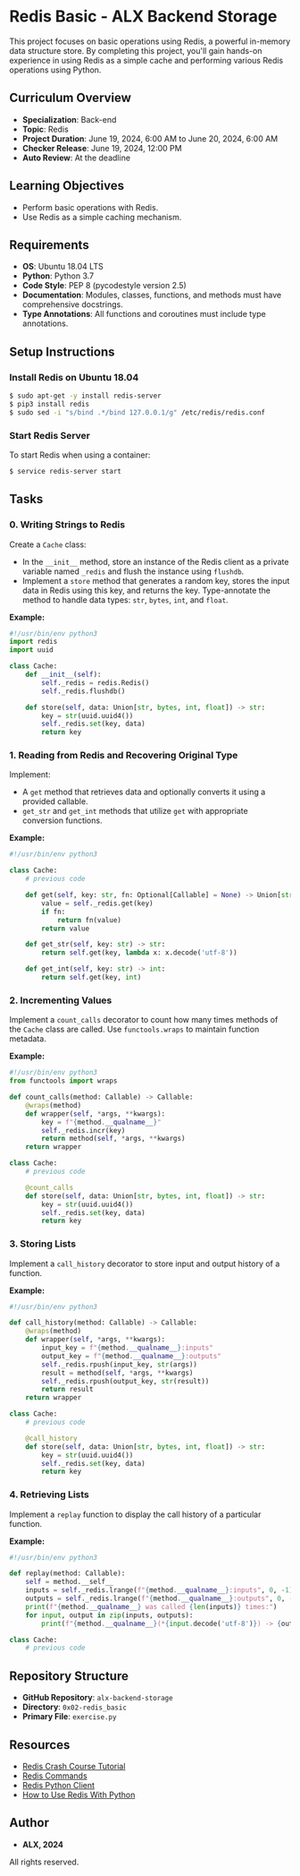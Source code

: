 # Redis Basic - ALX Backend Storage

This project focuses on basic operations using Redis, a powerful in-memory data structure store. By completing this project, you'll gain hands-on experience in using Redis as a simple cache and performing various Redis operations using Python.

## Curriculum Overview

- **Specialization**: Back-end
- **Topic**: Redis
- **Project Duration**: June 19, 2024, 6:00 AM to June 20, 2024, 6:00 AM
- **Checker Release**: June 19, 2024, 12:00 PM
- **Auto Review**: At the deadline

## Learning Objectives

- Perform basic operations with Redis.
- Use Redis as a simple caching mechanism.

## Requirements

- **OS**: Ubuntu 18.04 LTS
- **Python**: Python 3.7
- **Code Style**: PEP 8 (pycodestyle version 2.5)
- **Documentation**: Modules, classes, functions, and methods must have comprehensive docstrings.
- **Type Annotations**: All functions and coroutines must include type annotations.

## Setup Instructions

### Install Redis on Ubuntu 18.04

```bash
$ sudo apt-get -y install redis-server
$ pip3 install redis
$ sudo sed -i "s/bind .*/bind 127.0.0.1/g" /etc/redis/redis.conf
```

### Start Redis Server

To start Redis when using a container:

```bash
$ service redis-server start
```

## Tasks

### 0. Writing Strings to Redis

Create a `Cache` class:
- In the `__init__` method, store an instance of the Redis client as a private variable named `_redis` and flush the instance using `flushdb`.
- Implement a `store` method that generates a random key, stores the input data in Redis using this key, and returns the key. Type-annotate the method to handle data types: `str`, `bytes`, `int`, and `float`.

**Example:**

```python
#!/usr/bin/env python3
import redis
import uuid

class Cache:
    def __init__(self):
        self._redis = redis.Redis()
        self._redis.flushdb()

    def store(self, data: Union[str, bytes, int, float]) -> str:
        key = str(uuid.uuid4())
        self._redis.set(key, data)
        return key
```

### 1. Reading from Redis and Recovering Original Type

Implement:
- A `get` method that retrieves data and optionally converts it using a provided callable.
- `get_str` and `get_int` methods that utilize `get` with appropriate conversion functions.

**Example:**

```python
#!/usr/bin/env python3

class Cache:
    # previous code

    def get(self, key: str, fn: Optional[Callable] = None) -> Union[str, bytes, int, float, None]:
        value = self._redis.get(key)
        if fn:
            return fn(value)
        return value

    def get_str(self, key: str) -> str:
        return self.get(key, lambda x: x.decode('utf-8'))

    def get_int(self, key: str) -> int:
        return self.get(key, int)
```

### 2. Incrementing Values

Implement a `count_calls` decorator to count how many times methods of the `Cache` class are called. Use `functools.wraps` to maintain function metadata.

**Example:**

```python
#!/usr/bin/env python3
from functools import wraps

def count_calls(method: Callable) -> Callable:
    @wraps(method)
    def wrapper(self, *args, **kwargs):
        key = f"{method.__qualname__}"
        self._redis.incr(key)
        return method(self, *args, **kwargs)
    return wrapper

class Cache:
    # previous code

    @count_calls
    def store(self, data: Union[str, bytes, int, float]) -> str:
        key = str(uuid.uuid4())
        self._redis.set(key, data)
        return key
```

### 3. Storing Lists

Implement a `call_history` decorator to store input and output history of a function.

**Example:**

```python
#!/usr/bin/env python3

def call_history(method: Callable) -> Callable:
    @wraps(method)
    def wrapper(self, *args, **kwargs):
        input_key = f"{method.__qualname__}:inputs"
        output_key = f"{method.__qualname__}:outputs"
        self._redis.rpush(input_key, str(args))
        result = method(self, *args, **kwargs)
        self._redis.rpush(output_key, str(result))
        return result
    return wrapper

class Cache:
    # previous code

    @call_history
    def store(self, data: Union[str, bytes, int, float]) -> str:
        key = str(uuid.uuid4())
        self._redis.set(key, data)
        return key
```

### 4. Retrieving Lists

Implement a `replay` function to display the call history of a particular function.

**Example:**

```python
#!/usr/bin/env python3

def replay(method: Callable):
    self = method.__self__
    inputs = self._redis.lrange(f"{method.__qualname__}:inputs", 0, -1)
    outputs = self._redis.lrange(f"{method.__qualname__}:outputs", 0, -1)
    print(f"{method.__qualname__} was called {len(inputs)} times:")
    for input, output in zip(inputs, outputs):
        print(f"{method.__qualname__}(*{input.decode('utf-8')}) -> {output.decode('utf-8')}")

class Cache:
    # previous code
```

## Repository Structure

- **GitHub Repository**: `alx-backend-storage`
- **Directory**: `0x02-redis_basic`
- **Primary File**: `exercise.py`

## Resources

- [Redis Crash Course Tutorial](https://example.com)
- [Redis Commands](https://example.com)
- [Redis Python Client](https://example.com)
- [How to Use Redis With Python](https://example.com)

## Author

- **ALX, 2024**

All rights reserved.
